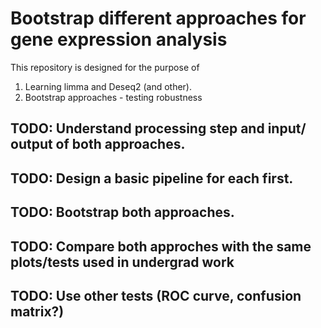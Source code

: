 # Bootstrap different approaches for gene expression analysis

This repository is designed for the purpose of 

1. Learning limma and Deseq2 (and other).
2. Bootstrap approaches - testing robustness

## TODO: Understand processing step and input/ output of both approaches.
## TODO: Design a basic pipeline for each first. 
## TODO: Bootstrap both approaches.
## TODO: Compare both approches with the same plots/tests used in undergrad work
## TODO: Use other tests (ROC curve, confusion matrix?)